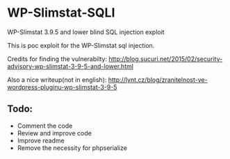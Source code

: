 # WP-Slimstat-SQLI
WP-Slimstat 3.9.5 and lower blind SQL injection exploit


This is poc exploit for the WP-Slimstat sql injection.

Credits for finding the vulnerabilty:
http://blog.sucuri.net/2015/02/security-advisory-wp-slimstat-3-9-5-and-lower.html

Also a nice writeup(not in english):
http://lynt.cz/blog/zranitelnost-ve-wordpress-pluginu-wp-slimstat-3-9-5

Todo:
----
* Comment the code
* Review and improve code
* Improve readme
* Remove the necessity for phpserialize
